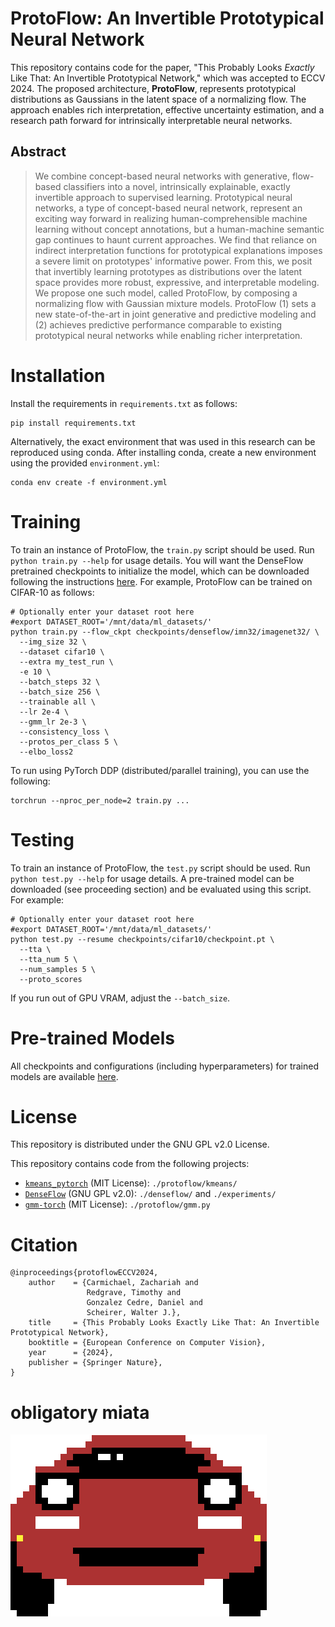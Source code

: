 # ProtoFlow: An Invertible Prototypical Neural Network
This repository contains code for the paper, "This Probably Looks _Exactly_ Like That: An Invertible Prototypical
Network," which was accepted to ECCV 2024. The proposed architecture, **ProtoFlow**, represents prototypical
distributions as Gaussians in the latent space of a normalizing flow. The approach enables rich interpretation,
effective uncertainty estimation, and a research path forward for intrinsically interpretable neural networks.

## Abstract

> We combine concept-based neural networks with generative, flow-based classifiers into a novel, intrinsically
explainable, exactly invertible approach to supervised learning. Prototypical neural networks, a type of concept-based
neural network, represent an exciting way forward in realizing human-comprehensible machine learning without concept
annotations, but a human-machine semantic gap continues to haunt current approaches. We find that reliance on indirect
interpretation functions for prototypical explanations imposes a severe limit on prototypes' informative power. From
this, we posit that invertibly learning prototypes as distributions over the latent space provides more robust,
expressive, and interpretable modeling. We propose one such model, called ProtoFlow, by composing a normalizing flow
with Gaussian mixture models. ProtoFlow (1) sets a new state-of-the-art in joint generative and predictive modeling and
(2) achieves predictive performance comparable to existing prototypical neural networks while enabling richer
interpretation.


# Installation

Install the requirements in `requirements.txt` as follows:

```shell
pip install requirements.txt
```

Alternatively, the exact environment that was used in this research can be reproduced using conda. After installing
conda, create a new environment using the provided `environment.yml`:
```shell
conda env create -f environment.yml
```

# Training
To train an instance of ProtoFlow, the `train.py` script should be used. Run `python train.py --help` for usage details.
You will want the DenseFlow pretrained checkpoints to initialize the model, which can be downloaded following the
instructions [here](https://github.com/matejgrcic/DenseFlow?tab=readme-ov-file#model-weights).
For example, ProtoFlow can be trained on CIFAR-10 as follows:
```shell
# Optionally enter your dataset root here
#export DATASET_ROOT='/mnt/data/ml_datasets/'
python train.py --flow_ckpt checkpoints/denseflow/imn32/imagenet32/ \
  --img_size 32 \
  --dataset cifar10 \
  --extra my_test_run \
  -e 10 \
  --batch_steps 32 \
  --batch_size 256 \
  --trainable all \
  --lr 2e-4 \
  --gmm_lr 2e-3 \
  --consistency_loss \
  --protos_per_class 5 \
  --elbo_loss2
```

To run using PyTorch DDP (distributed/parallel training), you can use the following:
```shell
torchrun --nproc_per_node=2 train.py ...
```

# Testing
To train an instance of ProtoFlow, the `test.py` script should be used. Run `python test.py --help` for usage details.
A pre-trained model can be downloaded (see proceeding section) and be evaluated using this script. For example:
```shell
# Optionally enter your dataset root here
#export DATASET_ROOT='/mnt/data/ml_datasets/'
python test.py --resume checkpoints/cifar10/checkpoint.pt \
  --tta \
  --tta_num 5 \
  --num_samples 5 \
  --proto_scores
```

If you run out of GPU VRAM, adjust the `--batch_size`.

# Pre-trained Models

All checkpoints and configurations (including hyperparameters) for trained models are available
[here](https://drive.google.com/drive/folders/1cu4aFc7uQMF4YfY_eipEQX_Pxi20PUOT?usp=sharing).

# License

This repository is distributed under the GNU GPL v2.0 License.

This repository contains code from the following projects:
- [`kmeans_pytorch`](https://github.com/subhadarship/kmeans_pytorch) (MIT License): `./protoflow/kmeans/`
- [`DenseFlow`](https://github.com/matejgrcic/DenseFlow) (GNU GPL v2.0): `./denseflow/` and `./experiments/`
- [`gmm-torch`](https://github.com/ldeecke/gmm-torch) (MIT License): `./protoflow/gmm.py`

# Citation

```text
@inproceedings{protoflowECCV2024,
    author    = {Carmichael, Zachariah and
                 Redgrave, Timothy and
                 Gonzalez Cedre, Daniel and
                 Scheirer, Walter J.},
    title     = {This Probably Looks Exactly Like That: An Invertible Prototypical Network},
    booktitle = {European Conference on Computer Vision},
    year      = {2024},
    publisher = {Springer Nature},
}
```

# obligatory miata
![miat](miata.png "miat")
